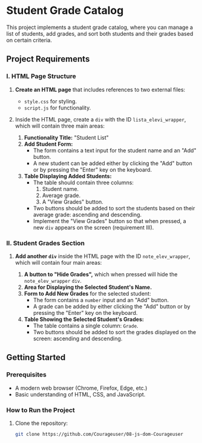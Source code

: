 # Student Grade Catalog

This project implements a student grade catalog, where you can manage a list of students, add grades, and sort both students and their grades based on certain criteria.

## Project Requirements

### I. HTML Page Structure

1. **Create an HTML page** that includes references to two external files:
   - `style.css` for styling.
   - `script.js` for functionality.

2. Inside the HTML page, create a `div` with the ID `lista_elevi_wrapper`, which will contain three main areas:

   1. **Functionality Title:** "Student List"
   2. **Add Student Form:** 
      - The form contains a text input for the student name and an "Add" button.
      - A new student can be added either by clicking the "Add" button or by pressing the "Enter" key on the keyboard.
   3. **Table Displaying Added Students:**
      - The table should contain three columns: 
        1. Student name.
        2. Average grade.
        3. A "View Grades" button.
      - Two buttons should be added to sort the students based on their average grade: ascending and descending.
      - Implement the "View Grades" button so that when pressed, a new `div` appears on the screen (requirement III).

### II. Student Grades Section

1. **Add another `div`** inside the HTML page with the ID `note_elev_wrapper`, which will contain four main areas:

   1. **A button to "Hide Grades",** which when pressed will hide the `note_elev_wrapper` `div`.
   2. **Area for Displaying the Selected Student's Name.**
   3. **Form to Add New Grades** for the selected student:
      - The form contains a `number` input and an "Add" button.
      - A grade can be added by either clicking the "Add" button or by pressing the "Enter" key on the keyboard.
   4. **Table Showing the Selected Student's Grades:**
      - The table contains a single column: `Grade`.
      - Two buttons should be added to sort the grades displayed on the screen: ascending and descending.

## Getting Started

### Prerequisites

- A modern web browser (Chrome, Firefox, Edge, etc.)
- Basic understanding of HTML, CSS, and JavaScript.

### How to Run the Project

1. Clone the repository:
   ```bash
   git clone https://github.com/Courageuser/08-js-dom-Courageuser
